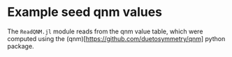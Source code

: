 # Example seed qnm values

The `ReadQNM.jl` module reads from the qnm value table, which were computed
using the (qnm)[https://github.com/duetosymmetry/qnm] python package.
